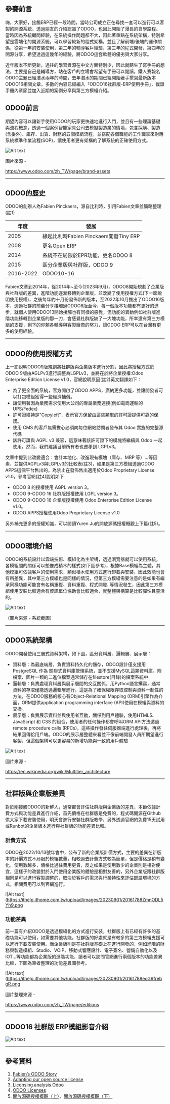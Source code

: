 ## 參賽前言

嗨，大家好，接觸ERP已經一段時間，當時公司成立正在尋找一套可以進行可以客製的開源系統，透過朋友的介紹認識了ODOO，也因此開始了漫長的自學路程。當時因為系統顧問經驗，在系統操作問題都不大，因此著重點在系統架構，特別希望是雲端化的開源系統，可以學習較新的程式架構，並且了解前端/後端的運作關係，從第一年的安裝使用，第二年的輔導客戶經驗，第三年的程式開發，第四年的開源分享，希望透過這幾年的經驗，將ODOO這套軟體的優劣與大家分享。

近年版本不斷更新，過往的學習資源在中文方面特別少，因此就萌生了寫手冊的想法，主要是自己是輔導方，站在客戶的立場會希望有手冊可以閱讀，鐵人賽報名ODOO主題已經潛水兩年的時間，去年潛水的期間已經開始著手撰寫最新版本ODOO16相關文章，多數的內容已經編入「ODOO16社群版-ERP使用手冊」，截錄手冊內章節並加入近期的案例分享與第三方模組介紹。

## ODOO前言

期望內容可以讓新手使用ODOO的玩家更快速地進行入門，並且有一些理論基礎與流程概念，透過一個案例智能家具公司去模擬製造業的情境，包含採購、製造(含委外)、庫存、出貨、財務的五個模組流程，並搭配各個職能的工作職掌來對應系統標準作業流程(SOP)，讓使用者更有架構的了解系統的正確使用方式。

![Alt text](https://ithelp.ithome.com.tw/upload/images/20230901/20161788higeIf8SNi.png)



圖片來源 -

https://www.odoo.com/zh_TW/page/brand-assets

---

## ODOO的歷史

ODOO的創辦人為Fabien Pinckaers，源自比利時，引用Fabien文章並簡略整理(註1)

| 年度 | 發展 |
| --- | --- |
| 2005 | 緣起比利時Fabien Pinckaers開發Tiny ERP |
| 2008 | 更名Open ERP |
| 2014 | 系統不在局限於EPR功能，更名ODOO 8 |
| 2015 | 區分企業版與社群版，ODOO 9 |
| 2016-2022 | ODOO10-16 |

Fabien文章到2014年，從2014年~至今(2023年9月)，ODOO8開始規劃了企業版與社群版的差異，進階功能逐漸移轉到企業版，並改變了使用授權方式(下一節說明使用授權)，之後每年約十月份發佈新的版本，至2022年10月推出了ODOO16版本，透過社群的前輩分享接觸過ODOO8版至今，每一個版本功能都有更好的進步，就個人使用ODOO13開始接觸也有同樣的感覺，但功能的異動例如社群版進階功能移轉到企業版的那一刀，會感覺社群版缺了一大塊功能，所幸還有第三方模組的支援，剩下的仰賴各輔導與客製廠商的努力，讓ODOO ERP可以在台灣有更多的使用經驗。

---

## ODOO的使用授權方式

上一節說明ODOO9版規劃將社群版與企業版本進行分割，因此將授權方式於ODOO 9版由AGLPv3進行調整為LGPLv3，並將在於將企業授權:Odoo Enterprise Edition License v1.0，官網說明原因(註2)英文翻譯如下：

- 為了更全面的系統，官方開啟了ODOO APPS，廣納更多功能，並讓開發者可以打包模組獲得一些經濟補償。
- 讓使用著因為業務需求使用大公司的專屬業務連接(例如電商運輸的UPS/Fedex)
- 許可證維持是”Copyleft”，表示官方保留由這些類型的許可證提供可靠的保護。
- 使用 CMS 的客戶無需擔心必須向每位網站訪問者發布其 Odoo 實施的完整源代碼
- 該許可證與 AGPL v3 兼容，這意味著該許可證下的模塊將繼續與 Odoo 一起使用。然而，我們建議目前所有者也遷移到 LGPLv3。

文章中提到此改變適合：會計本地化、改進現有模塊（庫存、MRP 等）...等因素，並提供AGPLv3與LGPLv3的比較表(註3)，如果是第三方模組透過ODOO APPS這個平台售出的，為禁止在發佈售出適用於Odoo Proprietary License v1.0，參考官網(註4)說明如下

- ODOO 8 的授權使用 AGPL version 3。
- ODOO 9-ODOO 16 社群版授權使用 LGPL version 3。
- ODOO 9-ODOO 16 企業版授權使用 Odoo Enterprise Edition License v1.0。
- ODOO APPS授權使用Odoo Proprietary License v1.0

另外補充更多的授權知識，可以閱讀Yuren Ju的開放源碼授權概觀上下篇(註5)。

---

## ODOO環境介紹

ODOO的系統設計以雲端技術、模組化為主架構，透過瀏覽器就可以使用系統，各模組間的關係可以想像成積木的樣式(如下圖參考)，根據Base模組為主體，其他模組可依據客戶的使用需求，類似積木使用方式進行卸載與安裝，因此效能也會有所差異，其中第三方模組也是同樣的情況，但第三方模組需要注意的是如果有繼承同樣功能可能會有名稱重複、資料重複、程式開發..等情況發生，因此第三方模組使用安裝比較適合有資訊單位協助會比較適合，就整體架構算是比較彈性且靈活的。

![Alt text](https://ithelp.ithome.com.tw/upload/images/20230901/20161788iegRAuBLrL.png)

（圖片來源 - 系統截圖）

---

## ODOO系統架構

ODOO開發使用三層式資料架構，如下圖，區分資料層、邏輯層、展示層：

- 資料層：為最底端層，負責資料持久化的儲存，ODOO設計僅支援用 PostgreSQL 作為 關聯式資料庫管理系統，並不支援MySQL這類資料庫。附檔案、圖片一類的二進位檔案通常儲存在filestore(目錄)的檔案系統中
- 邏輯層：負責處理資料層與展示層間的交互關係，用Python語言撰寫，通常資料的存取僅能透過邏輯層進行，這是為了確保權限存取控制與資料一制性的方法，在ODOO服務的核心有Object-Relational Mapping (ORM)引擎作為介面，ORM提供application programming interface (API)使用在模組與資料的交換。
- 展示層：負責展示資料並與使用者互動，關係到用戶體驗，使用HTML5、JavaScript 和 CSS 的組合，使用者的任何操作都會呼叫ORM API方法透過remote procedure calls (RPCs)，這些操作發往伺服器端進行處理後，再將結果回傳給用戶端。ODOO的展示層整體來看並不像前端開發人員所期望進行客製，但這個架構可以更容易的新增功能與一致的用戶體驗

![Alt text](https://ithelp.ithome.com.tw/upload/images/20230901/20161788W27fA4gyxE.png)

圖片來源 -

https://en.wikipedia.org/wiki/Multitier_architecture

---

## 社群版與企業版差異

對於剛接觸ODOO的新鮮人，通常都會評估社群版與企業版的差異，本節依據計費方式與功能差異進行介紹，首先價格在社群版是免費的，程式碼開源在Github供大家下載安裝使用，明天會進行安裝社群版教學，另外透過官網的免費15天試用或Runbot的企業版本進行與社群版的功能差異比較。

### 計費方式

ODOO在2022/10/13號年會中，公布了新的企業版計價方式，主要的差異在新版本的計價方式不局限於模組數量，相較過去計費方式較為簡單，但是價格是稍有變化，使用數越多，價格比過往費用更貴，反之如果是使用數少的企業則是相對便宜，這樣子的改變對於入門使用企業版的體驗是相對友善的，另外企業版跟社群版相同是可以進行客製調整的，取決於客戶的需求與行業特性來評估部屬環境的方式，相關費用可以到官網進行。

![Alt text](https://ithelp.ithome.com.tw/upload/images/20230901/20161788ZmnODL5Yh9.png

### 功能差異

前一篇有介紹ODOO是透過模組化的方式進行安裝，社群版上有已經有許多的基礎功能可以使用，如需要其他功能，社群版的好處就是有較多的第三方模組支援可以進行下載安裝使用。而企業版則是在社群版基礎上在進行開發的，例如進階的財務與製造模組、Studio、VOIP、移動式響應設計、電子簽名、營銷自動化以及IOT...等功能都為企業版的進階功能，讀者可以訪問官網進行兩個版本的功能差異比較，下圖為筆者整理的功能差異圖參考。

![Alt text](https://ithelp.ithome.com.tw/upload/images/20230901/20161788ecG9frebgR.png

圖片整理來源 -

https://www.odoo.com/zh_TW/page/editions

---

## ODOO16 社群版 ERP模組影音介紹

![Alt text](https://img.youtube.com/vi/hyLEAA9L-V0/0.jpg)

---

## 參考資料

1. [Fabien’s ODOO Story](https://www.odoo.com/zh_TW/blog/odoo-news-5/the-odoo-story-56)
2. [Adapting our open source license](https://www.odoo.com/zh_TW/blog/odoo-news-5/adapting-our-open-source-license-245)
3. [Licensing analysis Odoo](https://docs.google.com/spreadsheets/d/1KZTrlwNWmdp7EnvZ5-Zt_HpvHmZ7hNt1ks75KbF3hs0/edit#gid=0)
4. [ODOO Licenses](https://www.odoo.com/documentation/16.0/legal/licenses.html)
5. [開放源碼授權概觀（上）](https://blog.amis.com/%E9%96%8B%E6%94%BE%E6%BA%90%E7%A2%BC%E6%8E%88%E6%AC%8A%E6%A6%82%E8%A7%80-%E4%B8%8A-45309a387c64)、[開放源碼授權概觀（下）](https://blog.amis.com/%E9%96%8B%E6%94%BE%E6%BA%90%E7%A2%BC%E6%8E%88%E6%AC%8A%E6%A6%82%E8%A7%80-%E4%B8%8B-eeda7ce13f1e)
